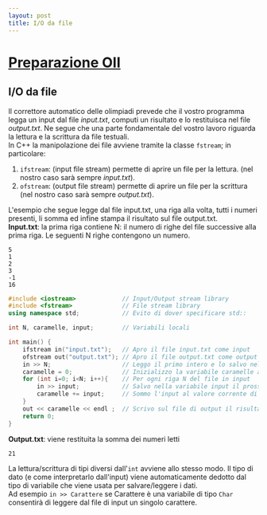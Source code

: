 ```yaml
---
layout: post
title: I/O da file
---
```

# [Preparazione OII](README.md)
## I/O da file
Il correttore automatico delle olimpiadi prevede che il vostro programma legga un input dal file *input.txt*, computi un risultato e lo restituisca nel file *output.txt*. Ne segue che una parte fondamentale del vostro lavoro riguarda la lettura e la scrittura da file testuali.  
In C++ la manipolazione dei file avviene tramite la classe `fstream`; in particolare: 
1. `ifstream`: (input file stream) permette di aprire un file per la lettura. (nel nostro caso sarà sempre *input.txt*).
2. `ofstream`: (output file stream) permette di aprire un file per la scrittura (nel nostro caso sarà sempre *output.txt*). 

L'esempio che segue legge dal file input.txt, una riga alla volta, tutti i numeri presenti, li somma ed infine stampa il risultato sul file output.txt.  
**Input.txt**: la prima riga contiene N: il numero di righe del file successive alla prima riga. Le seguenti N righe contengono un numero.
```
5
1
2
3
-1
16
```

```C++
#include <iostream>             // Input/Output stream library
#include <fstream>              // File stream library
using namespace std;            // Evito di dover specificare std::

int N, caramelle, input;        // Variabili locali

int main() {
    ifstream in("input.txt");   // Apro il file input.txt come input
    ofstream out("output.txt"); // Apro il file output.txt come output
    in >> N;                    // Leggo il primo intero e lo salvo nella variabile N
    caramelle = 0;              // Inizializzo la variabile caramelle a 0
    for (int i=0; i<N; i++){    // Per ogni riga N del file in input
        in >> input;            // Salvo nella variabile input il prossimo intero
        caramelle += input;     // Sommo l'input al valore corrente di caramelle
    }
    out << caramelle << endl ;  // Scrivo sul file di output il risultato della somma
    return 0;
}
```

**Output.txt**: viene restituita la somma dei numeri letti
```
21
```

La lettura/scrittura di tipi diversi dall'`int` avviene allo stesso modo. Il tipo di dato (e come interpretarlo dall'input) viene automaticamente dedotto dal tipo di variabile che viene usata per salvare/leggere i dati.  
Ad esempio `in >> Carattere` se Carattere è una variabile di tipo `Char` consentirà di leggere dal file di input un singolo carattere.